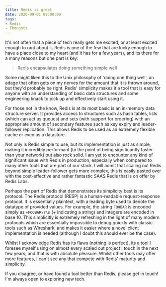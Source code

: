 ```yaml
---
title: Redis is great
date: 2020-09-01 09:00:00
tags:
- Redis
- Thoughts
---
```


It's not often that a piece of tech really gets me excited, or at least excited enough to rant about it. Redis is one of
the few that are lucky enough to have a place close to my heart (and it has for a few years), and its there for a many reasons
but one part is key:

> Redis encapsulates doing something simple well

Some might liken this to the Unix philosophy of 'doing one thing well', an adage that often gets on my nerves for the
amount that it is thrown around, but they'd probably be right. Redis' simplicity makes it a tool that is easy for anyone
with an understanding of basic data structures and some engineering knack to pick up and effectively start using it.

For those not in the know, Redis is at its most basic is an in-memory data structure server. It provides access to
structures such as hash tables, lists (which can act as queues) and sets (with support for ordering) with an appropriate
amount of secondary features such as key expiry and leader-follower replication. This allows Redis to be used as an extremely
flexible cache or even as a datastore.

Not only is Redis simple to use, but its implementation is just as simple, making it incredibly performant (to the point
of being significantly faster than your network) but also rock solid. I am yet to encounter any kind of significant issue
with Redis in production, especially when compared to many other tools that are part of our stack. I will admit that
scaling out Redis beyond simple leader-follower gets more complex, this is easily pasted over with the cost-effective and
rather fantastic SAAS Redis that is on offer by Redis Labs.

Perhaps the part of Redis that demonstrates its simplicity best is its protocol. The Redis protocol (RESP) is a human-readable
request-response protocol. It is essentially plaintext, with a leading byte used to denote the datatype of provided values.
For example, the string ``FOOBAR`` is encoded simply as ``+FOOBAR\r\n`` (+ indicating a string) and integers are encoded in base 10. This simplicitly
is extremely refreshing in the light of many modern protocols which are essentially impossible to debug quickly with classic tools
such as Wireshark, and makes it easier where a novel client implementation is needed (although I doubt this should ever be the case).

Whilst I acknowledge Redis has its flaws (nothing is perfect), its a tool I foresee myself using on almost every scaled out project I touch
in the next few years, and that is with absolute pleasure. Whilst other tools may offer more features, I can't see any
that compete with Redis' maturity and simplicity.

If you disagree, or have found a tool better than Redis, please get in touch! I'm always open to exploring new tech.
